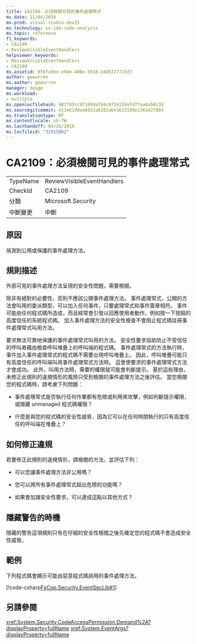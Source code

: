```yaml
---
title: CA2109：必須檢閱可見的事件處理常式
ms.date: 11/04/2016
ms.prod: visual-studio-dev15
ms.technology: vs-ide-code-analysis
ms.topic: reference
f1_keywords:
- CA2109
- ReviewVisibleEventHandlers
helpviewer_keywords:
- ReviewVisibleEventHandlers
- CA2109
ms.assetid: 8f8fa0ee-e94e-400e-b516-24d8727725d7
author: gewarren
ms.author: gewarren
manager: douge
ms.workload:
- multiple
ms.openlocfilehash: 481f03cc9f1699a794c0f34159afd7faa6a50c3d
ms.sourcegitcommit: e13e61ddea6032a8282abe16131d9e136a927984
ms.translationtype: MT
ms.contentlocale: zh-TW
ms.lasthandoff: 04/26/2018
ms.locfileid: "31915062"
---
```

# <a name="ca2109-review-visible-event-handlers"></a>CA2109：必須檢閱可見的事件處理常式
|||
|-|-|
|TypeName|ReviewVisibleEventHandlers|
|CheckId|CA2109|
|分類|Microsoft.Security|
|中斷變更|中斷|

## <a name="cause"></a>原因
 偵測到公用或保護的事件處理方法。

## <a name="rule-description"></a>規則描述
 外部可見的事件處理方法呈現的安全性問題，需要檢閱。

 除非有絕對的必要性，否則不應該公開事件處理方法。 事件處理常式，公開的方法會叫用的委派類型，可以加入任何事件，只要處理常式和事件簽章相符。 事件可能由任何程式碼所造成，而且經常會引發以回應使用者動作，例如按一下按鈕的高度信任的系統程式碼。 加入事件處理方法的安全性檢查不會阻止程式碼註冊事件處理常式叫用方法。

 要求無法可靠地保護的事件處理常式叫用的方法。 安全性要求協助防止不受信任的呼叫者藉由檢查呼叫堆疊上的呼叫端的程式碼。 事件處理常式的方法執行時，事件加入事件處理常式的程式碼不需要出現呼叫堆疊上。 因此，呼叫堆疊可能只有高度信任的呼叫端叫用事件處理常式方法時。 這會使要求的事件處理常式方法才會成功。 此外，叫用方法時，需要的權限就可能會判斷提示。 基於這些理由，未修正此規則的違規情形的風險只受到檢閱的事件處理方法之後評估。 當您檢閱您的程式碼時，請考慮下列問題：

-   事件處理常式是否執行任何作業都有危險或利用來攻擊，例如判斷提示權限，或隱藏 unmanaged 程式碼權限？

-   什麼是與您的程式碼的安全性威脅，因為它可以在任何時間執行的只有高度信任的呼叫端在堆疊上？

## <a name="how-to-fix-violations"></a>如何修正違規
 若要修正此規則的違規情形，請檢閱的方法，並評估下列：

-   可以您讓事件處理方法非公用嗎？

-   您可以將所有事件處理常式超出危險的功能嗎？

-   如果會加諸安全性要求，可以達成這點以其他方式？

## <a name="when-to-suppress-warnings"></a>隱藏警告的時機
 隱藏的警告這項規則只有在仔細的安全性檢閱之後先確定您的程式碼不會造成安全性威脅。

## <a name="example"></a>範例
 下列程式碼會顯示可能由惡意程式碼誤用的事件處理方法。

 [!code-csharp[FxCop.Security.EventSecLib#1](../code-quality/codesnippet/CSharp/ca2109-review-visible-event-handlers_1.cs)]

## <a name="see-also"></a>另請參閱
 <xref:System.Security.CodeAccessPermission.Demand%2A?displayProperty=fullName> <xref:System.EventArgs?displayProperty=fullName>
